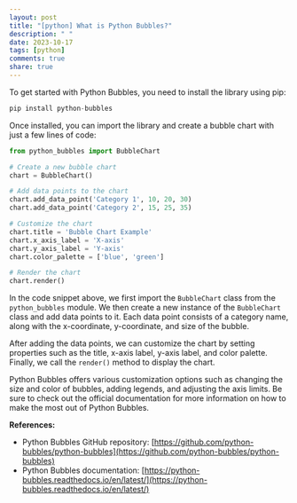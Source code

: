 ```yaml
---
layout: post
title: "[python] What is Python Bubbles?"
description: " "
date: 2023-10-17
tags: [python]
comments: true
share: true
---
```


To get started with Python Bubbles, you need to install the library using pip:

```python
pip install python-bubbles
```

Once installed, you can import the library and create a bubble chart with just a few lines of code:

```python
from python_bubbles import BubbleChart

# Create a new bubble chart
chart = BubbleChart()

# Add data points to the chart
chart.add_data_point('Category 1', 10, 20, 30)
chart.add_data_point('Category 2', 15, 25, 35)

# Customize the chart
chart.title = 'Bubble Chart Example'
chart.x_axis_label = 'X-axis'
chart.y_axis_label = 'Y-axis'
chart.color_palette = ['blue', 'green']

# Render the chart
chart.render()
```

In the code snippet above, we first import the `BubbleChart` class from the `python_bubbles` module. We then create a new instance of the `BubbleChart` class and add data points to it. Each data point consists of a category name, along with the x-coordinate, y-coordinate, and size of the bubble.

After adding the data points, we can customize the chart by setting properties such as the title, x-axis label, y-axis label, and color palette. Finally, we call the `render()` method to display the chart.

Python Bubbles offers various customization options such as changing the size and color of bubbles, adding legends, and adjusting the axis limits. Be sure to check out the official documentation for more information on how to make the most out of Python Bubbles.

**References:**
- Python Bubbles GitHub repository: [https://github.com/python-bubbles/python-bubbles](https://github.com/python-bubbles/python-bubbles)
- Python Bubbles documentation: [https://python-bubbles.readthedocs.io/en/latest/](https://python-bubbles.readthedocs.io/en/latest/)